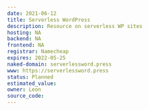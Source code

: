 ```yaml
---
date: 2021-06-12
title: Serverless WordPress
description: Resource on serverless WP sites
hosting: NA
backend: NA
frontend: NA
registrar: Namecheap
expires: 2022-05-25 
naked-domain: serverlessword.press
www: https://serverlessword.press
status: Planned
estimated_value:
owner: Leon
source_code:
---
```




